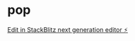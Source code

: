 # pop

[Edit in StackBlitz next generation editor ⚡️](https://stackblitz.com/~/github.com/zacharymims/pop)